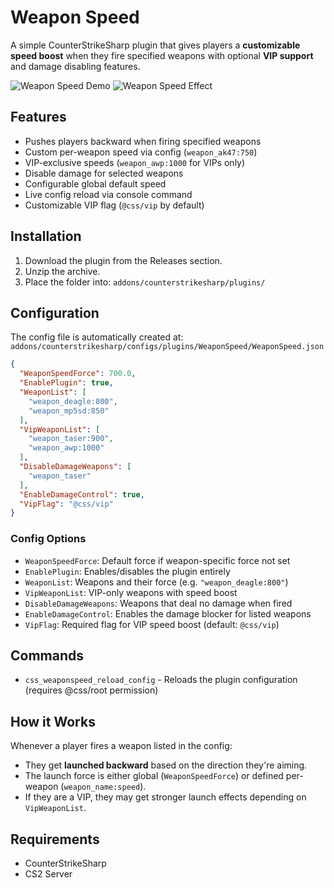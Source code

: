 # Weapon Speed
A simple CounterStrikeSharp plugin that gives players a **customizable speed boost** when they fire specified weapons with optional **VIP support** and damage disabling features.

![Weapon Speed Demo](https://media3.giphy.com/media/v1.Y2lkPTc5MGI3NjExNHF2djQ0cnJsc25peW1kcjdveWRhMXB0NWgzZm12cTJndWY0NjBvaSZlcD12MV9pbnRlcm5hbF9naWZfYnlfaWQmY3Q9Zw/CkcM0UEwOXhtTE23FP/giphy.gif)
![Weapon Speed Effect](https://media3.giphy.com/media/v1.Y2lkPTc5MGI3NjExanB3b2h1MWZwb3p5YXZqeHhqaG00c3gydmtpOHN5NGRwOGtwaWNraSZlcD12MV9pbnRlcm5hbF9naWZfYnlfaWQmY3Q9Zw/CVp3lGr2MADllNKOGy/giphy.gif)

## Features
- Pushes players backward when firing specified weapons
- Custom per-weapon speed via config (`weapon_ak47:750`)
- VIP-exclusive speeds (`weapon_awp:1000` for VIPs only)
- Disable damage for selected weapons
- Configurable global default speed
- Live config reload via console command
- Customizable VIP flag (`@css/vip` by default)

## Installation
1. Download the plugin from the Releases section.
2. Unzip the archive.
3. Place the folder into:
`addons/counterstrikesharp/plugins/`

## Configuration
The config file is automatically created at:
`addons/counterstrikesharp/configs/plugins/WeaponSpeed/WeaponSpeed.json`

```json
{
  "WeaponSpeedForce": 700.0,
  "EnablePlugin": true,
  "WeaponList": [
    "weapon_deagle:800",
    "weapon_mp5sd:850"
  ],
  "VipWeaponList": [
    "weapon_taser:900",
    "weapon_awp:1000"
  ],
  "DisableDamageWeapons": [
    "weapon_taser"
  ],
  "EnableDamageControl": true,
  "VipFlag": "@css/vip"
}
```

### Config Options
- `WeaponSpeedForce`:	Default force if weapon-specific force not set
- `EnablePlugin`: Enables/disables the plugin entirely
- `WeaponList`: Weapons and their force (e.g. `"weapon_deagle:800"`)
- `VipWeaponList`: 	VIP-only weapons with speed boost
- `DisableDamageWeapons`: Weapons that deal no damage when fired
- `EnableDamageControl`: Enables the damage blocker for listed weapons
- `VipFlag`: 	Required flag for VIP speed boost (default: `@css/vip`)

## Commands
- `css_weaponspeed_reload_config` - Reloads the plugin configuration (requires @css/root permission)

## How it Works
Whenever a player fires a weapon listed in the config:
- They get **launched backward** based on the direction they're aiming.
- The launch force is either global (`WeaponSpeedForce`) or defined per-weapon (`weapon_name:speed`).
- If they are a VIP, they may get stronger launch effects depending on `VipWeaponList`.

## Requirements
- CounterStrikeSharp
- CS2 Server